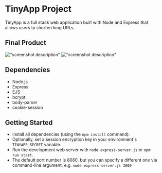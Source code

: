 # TinyApp Project

TinyApp is a full stack web application built with Node and Express that allows users to shorten long URLs.

## Final Product

!["screenshot description"](#)
!["screenshot description"](#)

## Dependencies

- Node.js
- Express
- EJS
- bcrypt
- body-parser
- cookie-session

## Getting Started

- Install all dependencies (using the `npm install` command).
- Optionally, set a session encryption key in your environment's `TINYAPP_SECRET` variable.
- Run the development web server with `node express-server.js` or `npm run start`.
- The default port number is 8080, but you can specify a different one via command-line argument, e.g. `node express-server.js 3000`
